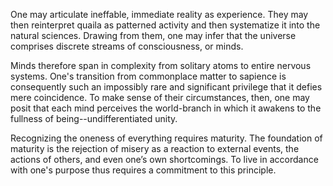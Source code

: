 One may articulate ineffable, immediate reality as experience. They may then reinterpret quaila as patterned activity and then systematize it into the natural sciences. Drawing from them, one may infer that the universe comprises discrete streams of consciousness, or minds.

Minds therefore span in complexity from solitary atoms to entire nervous systems. One's transition from commonplace matter to sapience is consequently such an impossibly rare and significant privilege that it defies mere coincidence. To make sense of their circumstances, then, one may posit that each mind perceives the world-branch in which it awakens to the fullness of being--undifferentiated unity.

Recognizing the oneness of everything requires maturity. The foundation of maturity is the rejection of misery as a reaction to external events, the actions of others, and even one’s own shortcomings. To live in accordance with one's purpose thus requires a commitment to this principle.